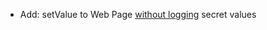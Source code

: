 * Add: setValue to Web Page [without logging](browser/element-actions#modifications-no-log) secret values